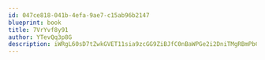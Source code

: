 ```yaml
---
id: 047ce818-041b-4efa-9ae7-c15ab96b2147
blueprint: book
title: 7VrYvf8y91
author: YTevQq3p8G
description: iWRgL60sD7tZwkGVET11sia9zcGG9ZiBJfC0nBaWPGe2i2DniTMgRBmPbCfs0gWkeZgxTBaGbpMMqujj7DjIojTY8NARiWve9vIK
---
```

